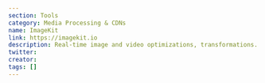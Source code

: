 ```yaml
---
section: Tools
category: Media Processing & CDNs
name: ImageKit
link: https://imagekit.io
description: Real-time image and video optimizations, transformations.
twitter:
creator:
tags: []
---
```

